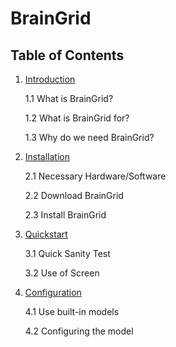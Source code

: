 # BrainGrid

## Table of Contents

1. [Introduction](braingrid_introduction)

   1.1 What is BrainGrid?
   
   1.2 What is BrainGrid for?
   
   1.3 Why do we need BrainGrid?

2. [Installation](braingrid_installation)

   2.1 Necessary Hardware/Software
   
   2.2 Download BrainGrid
   
   2.3 Install BrainGrid

3. [Quickstart](braingrid_quickstart)

   3.1 Quick Sanity Test
   
   3.2 Use of Screen

4. [Configuration](braingrid_configuration)

   4.1 Use built-in models
   
   4.2 Configuring the model